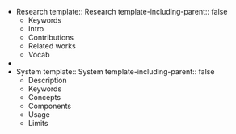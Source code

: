 - Research
  template:: Research
  template-including-parent:: false
	- Keywords
	- Intro
	- Contributions
	- Related works
	- Vocab
-
- System
  template:: System
  template-including-parent:: false
	- Description
	- Keywords
	- Concepts
	- Components
	- Usage
	- Limits